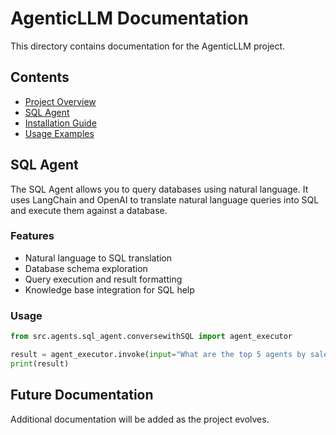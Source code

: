 # AgenticLLM Documentation

This directory contains documentation for the AgenticLLM project.

## Contents

- [Project Overview](../README.md)
- [SQL Agent](sql_agent.md)
- [Installation Guide](installation.md)
- [Usage Examples](usage_examples.md)

## SQL Agent

The SQL Agent allows you to query databases using natural language. It uses LangChain and OpenAI to translate natural language queries into SQL and execute them against a database.

### Features

- Natural language to SQL translation
- Database schema exploration
- Query execution and result formatting
- Knowledge base integration for SQL help

### Usage

```python
from src.agents.sql_agent.conversewithSQL import agent_executor

result = agent_executor.invoke(input="What are the top 5 agents by sales?")
print(result)
```

## Future Documentation

Additional documentation will be added as the project evolves.
